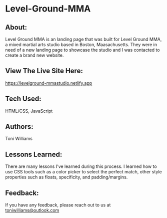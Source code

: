 # Level-Ground-MMA

## About:

Level Ground MMA is an landing page that was built for Level Ground MMA, a  mixed martial arts studio based in Boston, Maasachusetts. They were in need of a new landing page to showcase the studio and I was contacted to create a brand new website.

## View The Live Site Here:

https://levelground-mmastudio.netlify.app

## Tech Used:

HTML/CSS, JavaScript

## Authors:

Toni Williams

## Lessons Learned:

There are many lessons I've learned during this process. I learned how to use CSS tools such as a color picker to select the perfect match, other style properties such as floats, specificity, and padding/margins.

## Feedback:

If you have any feedback, please reach out to us at toniwilliams@outlook.com
